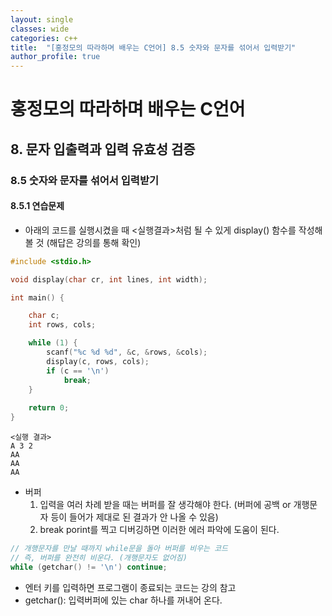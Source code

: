 ```yaml
---
layout: single
classes: wide
categories: c++
title:  "[홍정모의 따라하며 배우는 C언어] 8.5 숫자와 문자를 섞어서 입력받기"
author_profile: true
---
```


# 홍정모의 따라하며 배우는 C언어
## 8. 문자 입출력과 입력 유효성 검증
### 8.5 숫자와 문자를 섞어서 입력받기
#### 8.5.1 연습문제
- 아래의 코드를 실행시켰을 때 <실행결과>처럼 될 수 있게 display() 함수를 작성해볼 것 (해답은 강의를 통해 확인)

```c
#include <stdio.h>

void display(char cr, int lines, int width);

int main() {

	char c;
	int rows, cols;

	while (1) {
		scanf("%c %d %d", &c, &rows, &cols);
		display(c, rows, cols);
		if (c == '\n')
			break;
	}
	 
	return 0;
}
```
```
<실행 결과>
A 3 2
AA
AA
AA
```
- 버퍼
  1. 입력을 여러 차례 받을 때는 버퍼를 잘 생각해야 한다. (버퍼에 공백 or 개행문자 등이 들어가 제대로 된 결과가 안 나올 수 있음)
  2. break porint를 찍고 디버깅하면 이러한 에러 파악에 도움이 된다.

```c
// 개행문자를 만날 때까지 while문을 돌아 버퍼를 비우는 코드
// 즉, 버퍼를 완전히 비운다. (개행문자도 없어짐)
while (getchar() != '\n') continue;
```
- 엔터 키를 입력하면 프로그램이 종료되는 코드는 강의 참고
- getchar(): 입력버퍼에 있는 char 하나를 꺼내어 온다.
